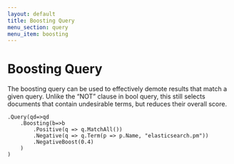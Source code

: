 ```yaml
---
layout: default
title: Boosting Query
menu_section: query
menu_item: boosting
---
```



# Boosting Query

The boosting query can be used to effectively demote results that match a given query. Unlike the “NOT” clause in bool query, this still selects documents that contain undesirable terms, but reduces their overall score.

	.Query(qd=>qd
		.Boosting(b=>b
			.Positive(q => q.MatchAll())
			.Negative(q => q.Term(p => p.Name, "elasticsearch.pm"))
			.NegativeBoost(0.4)
		)
	)
